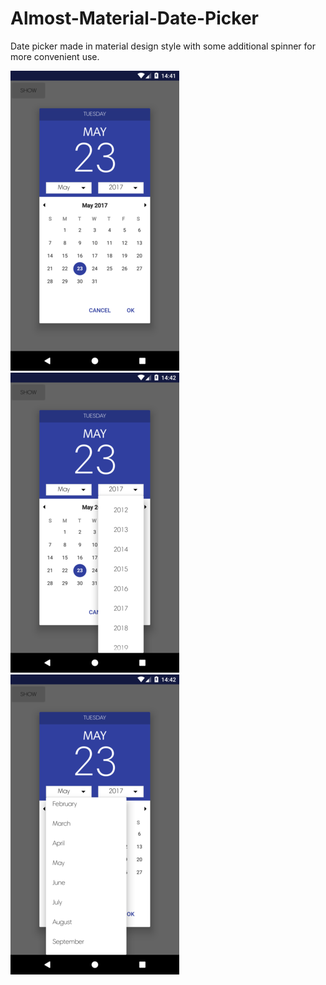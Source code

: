 # Almost-Material-Date-Picker

Date picker made in material design style with some additional spinner for more convenient use.

![screenshot](screenshot_1.png) ![screenshot](screenshot_2.png) ![screenshot](screenshot_3.png)
